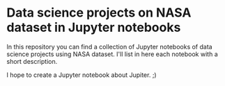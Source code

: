 # Data science projects on NASA dataset in Jupyter notebooks

In this repository you can find a collection of Jupyter notebooks of data science projects using NASA dataset.
I'll list in here each notebook with a short description.

I hope to create a Jupyter notebook about Jupiter. ;)
